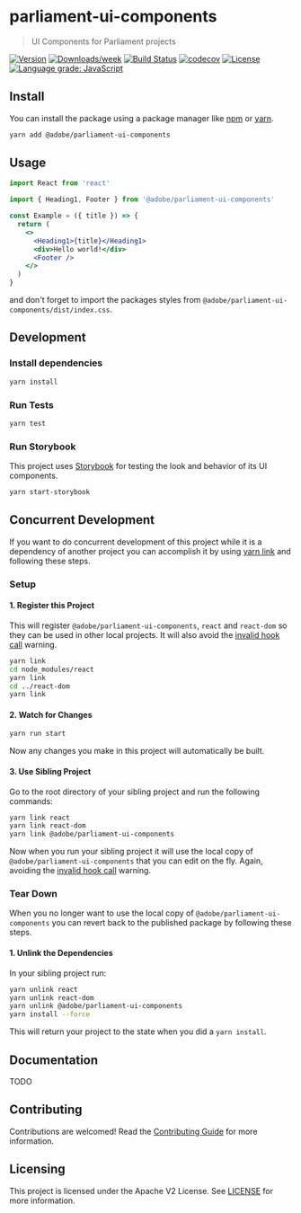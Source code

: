 # parliament-ui-components

> UI Components for Parliament projects

[![Version](https://img.shields.io/npm/v/@adobe/parliament-ui-components.svg)](https://npmjs.org/package/@adobe/parliament-ui-components)
[![Downloads/week](https://img.shields.io/npm/dw/@adobe/parliament-ui-components.svg)](https://npmjs.org/package/@adobe/parliament-ui-components)
[![Build Status](https://travis-ci.com/adobe/parliament-ui-components.svg?branch=master)](https://travis-ci.com/adobe/parliament-ui-components)
[![codecov](https://codecov.io/gh/adobe/parliament-ui-components/branch/master/graph/badge.svg)](https://codecov.io/gh/adobe/parliament-ui-components)
[![License](https://img.shields.io/badge/License-Apache%202.0-blue.svg)](https://opensource.org/licenses/Apache-2.0)
[![Language grade: JavaScript](https://img.shields.io/lgtm/grade/javascript/g/adobe/parliament-ui-components.svg?logo=lgtm&logoWidth=18)](https://lgtm.com/projects/g/adobe/parliament-ui-components/context:javascript)

## Install

You can install the package using a package manager like [npm](https://docs.npmjs.com/cli/npm) or [yarn](https://classic.yarnpkg.com/lang/en/).

```bash
yarn add @adobe/parliament-ui-components
```

## Usage

```jsx
import React from 'react'

import { Heading1, Footer } from '@adobe/parliament-ui-components'

const Example = ({ title }) => {
  return (
    <>
      <Heading1>{title}</Heading1>
      <div>Hello world!</div>
      <Footer />
    </>
  )
}
```

and don't forget to import the packages styles from `@adobe/parliament-ui-components/dist/index.css`.

## Development

### Install dependencies

```bash
yarn install
```

### Run Tests

```bash
yarn test
```

### Run Storybook

This project uses [Storybook](http://storybook.js.org/) for testing the look and behavior of its UI components.

```bash
yarn start-storybook
```

## Concurrent Development

If you want to do concurrent development of this project while it is a dependency of another project you can accomplish it by using [yarn link](https://classic.yarnpkg.com/en/docs/cli/link/) and following these steps.

### Setup

#### 1. Register this Project

This will register `@adobe/parliament-ui-components`, `react` and `react-dom` so they can be used in other local projects. It will also avoid the [invalid hook call](https://reactjs.org/warnings/invalid-hook-call-warning.html) warning.

```bash
yarn link
cd node_modules/react
yarn link
cd ../react-dom
yarn link
```

#### 2. Watch for Changes

```bash
yarn run start
```

Now any changes you make in this project will automatically be built.

#### 3. Use Sibling Project

Go to the root directory of your sibling project and run the following commands:

```bash
yarn link react
yarn link react-dom
yarn link @adobe/parliament-ui-components
```

Now when you run your sibling project it will use the local copy of `@adobe/parliament-ui-components` that you can edit on the fly. Again, avoiding the [invalid hook call](https://reactjs.org/warnings/invalid-hook-call-warning.html) warning.

### Tear Down

When you no longer want to use the local copy of `@adobe/parliament-ui-components` you can revert back to the published package by following these steps.

#### 1. Unlink the Dependencies

In your sibling project run:

```bash
yarn unlink react
yarn unlink react-dom
yarn unlink @adobe/parliament-ui-components
yarn install --force
```

This will return your project to the state when you did a `yarn install`.

## Documentation

TODO

## Contributing

Contributions are welcomed! Read the [Contributing Guide](./.github/CONTRIBUTING.md) for more information.

## Licensing

This project is licensed under the Apache V2 License. See [LICENSE](LICENSE) for more information.
